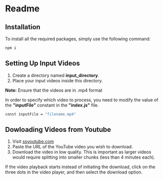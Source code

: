 # Readme
## Installation

To install all the required packages, simply use the following command:
```bash
npm i 
```

## Setting Up Input Videos
1. Create a directory named **input_directory**.
2. Place your input videos inside this directory.

**Note:** Ensure that the videos are in .mp4 format

In order to specify which video to process, you need to modify the value of the **"inputFile"** constant in the **"index.js"** file.

```bash
const inputFile = "filename.mp4"
```

## Dowloading Videos from Youtube
1. Visit [ssyoutube.com](https://ssyoutube.com/en164qB/youtube-video-downloader)
2. Paste the URL of the YouTube video you wish to download.
3. Download the video in low quality. This is important as larger videos would require splitting into smaller chunks (less than 4 minutes each).

If the video playback starts instead of initiating the download, click on the three dots in the video player, and then select the download option.
